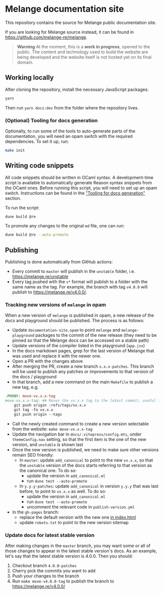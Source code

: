 # Melange documentation site

This repository contains the source for Melange public documentation site.

If you are looking for Melange source instead, it can be found in
https://github.com/melange-re/melange.

> **Warning** At the moment, this is a **work in progress**, opened to the
> public. The content and technology used to build the website are being
> developed and the website itself is not hosted yet on its final domain.

## Working locally

After cloning the repository, install the necessary JavaScript packages:

```bash
yarn
```

Then run `yarn docs:dev` from the folder where the repository lives.

### (Optional) Tooling for docs generation

Optionally, to run some of the tools to auto-generate parts of the
documentation, you will need an opam switch with the required dependencies. To
set it up, run:

```bash
make init
```

## Writing code snippets

All code snippets should be written in OCaml syntax. A development-time script
is available to automatically generate Reason syntax snippets from the OCaml
ones. Before running this script, you will need to set up an opam switch.
Instructions can be found in the ["Tooling for docs
generation"](#optional-tooling-for-docs-generation) section.

To run the script:

```bash
dune build @re
```

To promote any changes to the original `md` file, one can run:

```bash
dune build @re --auto-promote
```

## Publishing

Publishing is done automatically from GitHub actions:
- Every commit to `master` will publish in the `unstable` folder, i.e.
  https://melange.re/unstable
- Every tag pushed with the `v*` format will publish to a folder with the same
  name as the tag. For example, the branch with tag `v4.0.0` will publish to
  https://melange.re/v4.0.0/.

### Tracking new versions of `melange` in opam

When a new version of `melange` is published in opam, a new release of the docs
and playground should be published. The process is as follows:

- Update `documentation-site.opam` to point `melange` and `melange-playground`
  packages to the commit of the new release (they need to be pinned so that the
  Melange docs can be accessed on a stable path)
- Update versions of the compiler listed in the playground (`app.jsx`)
- In the docs markdown pages, grep for the last version of Melange that was used
  and replace it with the newer one.
- Open a PR with the changes above
- After merging the PR, create a new branch `x.x.x-patches`. This branch will be
  used to publish any patches or improvements to that version of the docs /
  playground
- In that branch, add a new command on the main `Makefile` to publish a new tag,
  e.g.
```Makefile
.PHONY: move-vx.x.x-tag
move-vx.x.x-tag: ## Moves the vx.x.x tag to the latest commit, useful to publish the vx docs
	git push origin :refs/tags/vx.x.x
	git tag -fa vx.x.x
	git push origin --tags
```
- Call the newly created command to create a new version selectable from the
  website: `make move-vx.x.x-tag`
- Update the navigation bar in `docs/.vitepress/config.mts`, under
  `themeConfig.nav` setting, so that the first item is the one of the new
  version, and `unstable` is shown last
- Once the new version is published, we need to make sure other versions remain
  SEO friendly:
  - In `master`: update `add_canonical` to point to the new `vx.x.x`, so that
    the `unstable` version of the docs starts referring to that version as the
    canonical one. To do so:
      - update the version in `add_canonical.ml`
      - run `dune test --auto-promote`
  - In `y.y.y-patches`: update `add_canonical` in version `y.y.y` that was last
    before, to point to `vx.x.x` as well. To do so:
      - update the version in `add_canonical.ml`
      - run `dune test --auto-promote`
      - uncomment the relevant code in `publish-version.yml`
- In the `gh-pages` branch:
  - replace the default version with the new one [in
    index.html](https://github.com/melange-re/melange-re.github.io/blob/gh-pages/index.html#L10)
  - update `robots.txt` to point to the new version sitemap

### Update docs for latest stable version

After making changes in the `master` branch, you may want some or all of those
changes to appear in the latest stable version's docs. As an example, let's say
that the latest stable version is 4.0.0. Then you should:

1. Checkout branch `4.0.0-patches`
1. Cherry pick the commits you want to add
1. Push your changes to the branch
1. Run `make move-v4.0.0-tag` to publish the branch to
   https://melange.re/v4.0.0/
